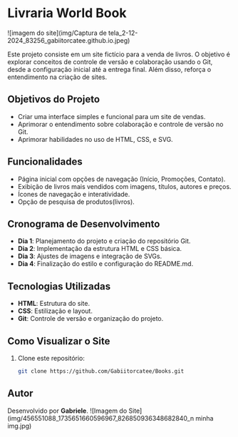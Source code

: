 # Livraria World Book


![imagem do site](img/Captura de tela_2-12-2024_83256_gabiitorcatee.github.io.jpeg)

Este projeto consiste em um site fictício para a venda de livros. O objetivo é explorar conceitos de controle de versão e colaboração usando o Git, desde a configuração inicial até a entrega final. Além disso, reforça o entendimento na criação de sites.

## Objetivos do Projeto
- Criar uma interface simples e funcional para um site de vendas.
- Aprimorar o entendimento sobre colaboração  e controle de versão no Git.
- Aprimorar habilidades no uso de HTML, CSS, e SVG.

## Funcionalidades
- Página inicial com opções de navegação (Início, Promoções, Contato).
- Exibição de livros mais vendidos com imagens, títulos, autores e preços.
- Ícones de navegação e interatividade.
- Opção de pesquisa de produtos(livros).

## Cronograma de Desenvolvimento
- **Dia 1**: Planejamento do projeto e criação do repositório Git.
- **Dia 2**: Implementação da estrutura HTML e CSS básica.
- **Dia 3**: Ajustes de imagens e integração de SVGs.
- **Dia 4**: Finalização do estilo e configuração do README.md.

## Tecnologias Utilizadas
- **HTML**: Estrutura do site.
- **CSS**: Estilização e layout.
- **Git**: Controle de versão e organização do projeto.

## Como Visualizar o Site
1. Clone este repositório:
   ```bash
   git clone https://github.com/Gabiitorcatee/Books.git

## Autor
Desenvolvido por **Gabriele**.
![Imagem do Site](img/456551088_1735651660596967_826850936348682840_n minha img.jpg)
